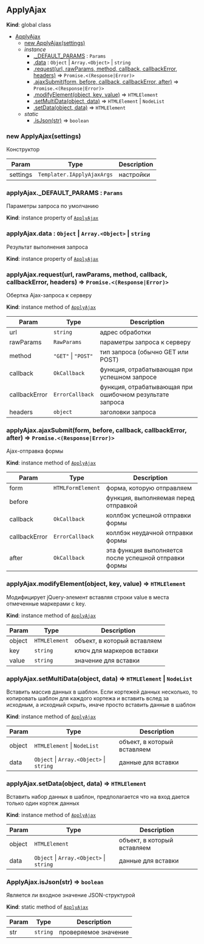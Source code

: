 <a name="ApplyAjax"></a>

## ApplyAjax
**Kind**: global class  

* [ApplyAjax](#ApplyAjax)
    * [new ApplyAjax(settings)](#new_ApplyAjax_new)
    * _instance_
        * [._DEFAULT_PARAMS](#ApplyAjax+_DEFAULT_PARAMS) : <code>Params</code>
        * [.data](#ApplyAjax+data) : <code>Object</code> \| <code>Array.&lt;Object&gt;</code> \| <code>string</code>
        * [.request(url, rawParams, method, callback, callbackError, headers)](#ApplyAjax+request) ⇒ <code>Promise.&lt;(Response\|Error)&gt;</code>
        * [.ajaxSubmit(form, before, callback, callbackError, after)](#ApplyAjax+ajaxSubmit) ⇒ <code>Promise.&lt;(Response\|Error)&gt;</code>
        * [.modifyElement(object, key, value)](#ApplyAjax+modifyElement) ⇒ <code>HTMLElement</code>
        * [.setMultiData(object, data)](#ApplyAjax+setMultiData) ⇒ <code>HTMLElement</code> \| <code>NodeList</code>
        * [.setData(object, data)](#ApplyAjax+setData) ⇒ <code>HTMLElement</code>
    * _static_
        * [.isJson(str)](#ApplyAjax.isJson) ⇒ <code>boolean</code>

<a name="new_ApplyAjax_new"></a>

### new ApplyAjax(settings)
Конструктор


| Param | Type | Description |
| --- | --- | --- |
| settings | <code>Templater.IApplyAjaxArgs</code> | настройки |

<a name="ApplyAjax+_DEFAULT_PARAMS"></a>

### applyAjax._DEFAULT_PARAMS : <code>Params</code>
Параметры запроса по умолчанию

**Kind**: instance property of [<code>ApplyAjax</code>](#ApplyAjax)  
<a name="ApplyAjax+data"></a>

### applyAjax.data : <code>Object</code> \| <code>Array.&lt;Object&gt;</code> \| <code>string</code>
Результат выполнения запроса

**Kind**: instance property of [<code>ApplyAjax</code>](#ApplyAjax)  
<a name="ApplyAjax+request"></a>

### applyAjax.request(url, rawParams, method, callback, callbackError, headers) ⇒ <code>Promise.&lt;(Response\|Error)&gt;</code>
Обертка Ajax-запроса к серверу

**Kind**: instance method of [<code>ApplyAjax</code>](#ApplyAjax)  

| Param | Type | Description |
| --- | --- | --- |
| url | <code>string</code> | адрес обработки |
| rawParams | <code>RawParams</code> | параметры запроса к серверу |
| method | <code>&quot;GET&quot;</code> \| <code>&quot;POST&quot;</code> | тип запроса (обычно GET или POST) |
| callback | <code>OkCallback</code> | функция, отрабатывающая при успешном запросе |
| callbackError | <code>ErrorCallback</code> | функция, отрабатывающая при ошибочном результате запроса |
| headers | <code>object</code> | заголовки запроса |

<a name="ApplyAjax+ajaxSubmit"></a>

### applyAjax.ajaxSubmit(form, before, callback, callbackError, after) ⇒ <code>Promise.&lt;(Response\|Error)&gt;</code>
Ajax-отправка формы

**Kind**: instance method of [<code>ApplyAjax</code>](#ApplyAjax)  

| Param | Type | Description |
| --- | --- | --- |
| form | <code>HTMLFormElement</code> | форма, которую отправляем |
| before |  | функция, выполняемая перед отправкой |
| callback | <code>OkCallback</code> | коллбэк успешной отправки формы |
| callbackError | <code>ErrorCallback</code> | коллбэк неудачной отправки формы |
| after | <code>OkCallback</code> | эта функция выполняется после успешной отправки формы |

<a name="ApplyAjax+modifyElement"></a>

### applyAjax.modifyElement(object, key, value) ⇒ <code>HTMLElement</code>
Модифицирует jQuery-элемент вставляя строки value в места отмеченные маркерами с key.

**Kind**: instance method of [<code>ApplyAjax</code>](#ApplyAjax)  

| Param | Type | Description |
| --- | --- | --- |
| object | <code>HTMLElement</code> | объект, в который вставляем |
| key | <code>string</code> | ключ для маркеров вставки |
| value | <code>string</code> | значение для вставки |

<a name="ApplyAjax+setMultiData"></a>

### applyAjax.setMultiData(object, data) ⇒ <code>HTMLElement</code> \| <code>NodeList</code>
Вставить массив данных в шаблон. Если кортежей данных несколько, то копировать шаблон для каждого кортежа и вставить вслед за исходным,а исходный скрыть, иначе просто вставить данные в шаблон

**Kind**: instance method of [<code>ApplyAjax</code>](#ApplyAjax)  

| Param | Type | Description |
| --- | --- | --- |
| object | <code>HTMLElement</code> \| <code>NodeList</code> | объект, в который вставляем |
| data | <code>Object</code> \| <code>Array.&lt;Object&gt;</code> \| <code>string</code> | данные для вставки |

<a name="ApplyAjax+setData"></a>

### applyAjax.setData(object, data) ⇒ <code>HTMLElement</code>
Вставить набор данных в шаблон, предполагается что на вход дается только один кортеж данных

**Kind**: instance method of [<code>ApplyAjax</code>](#ApplyAjax)  

| Param | Type | Description |
| --- | --- | --- |
| object | <code>HTMLElement</code> | объект, в который вставляем |
| data | <code>Object</code> \| <code>Array.&lt;Object&gt;</code> \| <code>string</code> | данные для вставки |

<a name="ApplyAjax.isJson"></a>

### ApplyAjax.isJson(str) ⇒ <code>boolean</code>
Является ли входное значение JSON-структурой

**Kind**: static method of [<code>ApplyAjax</code>](#ApplyAjax)  

| Param | Type | Description |
| --- | --- | --- |
| str | <code>string</code> | проверяемое значение |

